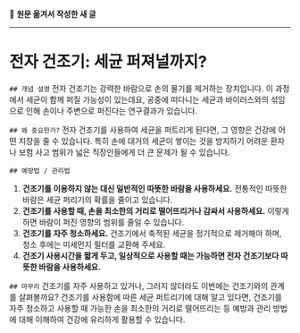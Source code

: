 📝 **원문 옮겨서 작성한 새 글**

---

# 전자 건조기: 세균 퍼져널까지?

`## 개념 설명`
전자 건조기는 강력한 바람으로 손의 물기를 제거하는 장치입니다. 이 과정에서 세균이 함께 퍼질 가능성이 있는데요, 공중에 떠다니는 세균과 바이러스와의 섞임으로 인해 손이나 주변으로 퍼진다는 연구결과가 있습니다.

`## 왜 중요한가?`
전자 건조기를 사용하여 세균을 퍼트리게 된다면, 그 영향은 건강에 어떤 지장을 줄 수 있습니다. 특히 손에 대거의 세균이 쌓이는 것을 방지하기 어려운 환자나 보험 사고 범위가 넓은 직장인들에게 더 큰 문제가 될 수 있습니다.

`## 예방법 / 관리법`
1. **건조기를 이용하지 않는 대신 일반적인 따뜻한 바람을 사용하세요.** 전통적인 따뜻한 바람은 세균 퍼리기의 확률을 줄이고 있습니다.
2. **건조기를 사용할 때, 손을 최소한의 거리로 떨어뜨리거나 감싸서 사용하세요.** 이렇게 하면 바람이 퍼진 영향의 범위를 줄일 수 있습니다.
3. **건조기를 자주 청소하세요.** 건조기에서 축적된 세균을 정기적으로 제거해야 하며, 청소 후에는 미세먼지 필터를 교환해 주세요.
4. **건조기 사용시간을 짧게 두고, 일상적으로 사용할 때는 가능하면 전자 건조기보다 따뜻한 바람을 사용하세요.**

`## 마무리`
건조기를 자주 사용하고 있거나, 그러지 않더라도 이번에는 건조기와의 관계를 살펴볼까요? 건조기를 사용함에 따른 세균 퍼트리기에 대해 알고 있다면, 건조기를 자주 청소하고 사용할 때 가능한 손을 최소한의 거리로 떨어뜨리는 등 예방과 관리 방법에 대해 이해하여 건강에 유리하게 활용할 수 있습니다.